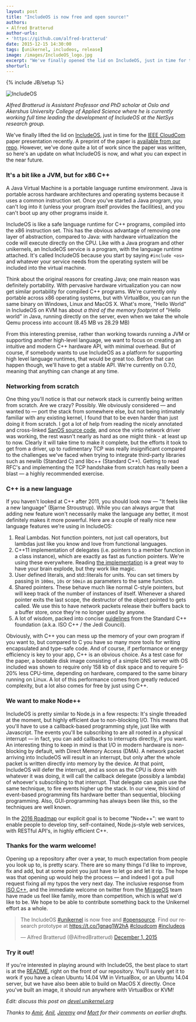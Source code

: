 ```yaml
---
layout: post
title: "IncludeOS is now free and open source!"
authors: 
- Alfred Bratterud
author-urls: 
- 'https://github.com/alfred-bratterud'
date: 2015-12-15 14:30:00
tags: [unikernel, includeos, release]
image: /images/IncludeOS_logo.jpg
excerpt: "We've finally opened the lid on IncludeOS, just in time for the IEEE CloudCom paper presentation recently. A preprint of the paper is available from our repo. However, we've done quite a lot of work since the paper was written, so here's an update on what IncludeOS is now, and what you can expect in the near future."
shorturl: 
---
```

{% include JB/setup %}

![IncludeOS]({{BASE_PATH}}/images/IncludeOS_logo.jpg)

*Alfred Bratterud is Assistant Professor and PhD scholar at Oslo and Akershus University College of Applied Science where he is currently working full time leading the development of IncludeOS at the NetSys research group.*

We've finally lifted the lid on [IncludeOS][], just in time for the
[IEEE CloudCom][] paper presentation recently. A preprint of the paper is
[available from our repo][paper]. However, we've done quite a lot of work
since the paper was written, so here's an update on what IncludeOS is now, and
what you can expect in the near future. 

### It's a bit like a JVM, but for x86 C++

A Java Virtual Machine is a portable language runtime environment. Java is
portable across hardware architectures and operating systems because it uses a
common instruction set. Once you've started a Java program, you can't log into
it (unless your program itself provides the facilities), and you can't boot up
any other programs inside it.

IncludeOS is like a safe language runtime for C++ programs, compiled into the
x86 instruction set. This has the obvious advantage of removing one layer of
abstraction, compared to Java: with hardware virtualization the code will
execute directly on the CPU. Like with a Java program and other unikernels, an
IncludeOS service is a program, with the language runtime attached. It's
called IncludeOS because you start by saying `#include <os>` and whatever your
service needs from the operating system will be included into the virtual
machine. 

Think about the original reasons for creating Java; one main reason was
definitely portability. With pervasive hardware virtualization you can now get
similar portability for compiled C++ programs. We're currently only portable
across x86 operating systems, but with VirtualBox, you can run the same binary
on Windows, Linux and MacOS X. What's more, "Hello World" in IncludeOS on KVM
has about *a third of the memory footprint* of "Hello world" in Java, running
directly on the server, even when we take the whole Qemu process into account
(8.45 MB vs 28.29 MB)

From this interesting premise, rather than working towards running a JVM or
supporting another high-level language, we want to focus on creating an
intuitive and modern C++ hardware API, with minimal overhead. But of course,
if somebody wants to use IncludeOS as a platform for supporting high level
language runtimes, that would be great too. Before that can happen though,
we'll have to get a stable API. We're currently on 0.7.0, meaning that
anything can change at any time.

### Networking from scratch

One thing you'll notice is that our network stack is currently being written
from scratch. Are we crazy? Possibly. We obviously considered — and wanted
to — port the stack from somewhere else, but not being intimately familiar
with any existing kernel, I found that to be even harder than just doing it
from scratch. I got a lot of help from reading the nicely annotated and
cross-linked [SanOS source code][], and once the virtio network driver was
working, the rest wasn't nearly as hard as one might think - at least up to
now. Clearly it will take time to make it complete, but the efforts it took to
get from a driver, up to rudimentary TCP was really insignificant compared to
the challenges we've faced when trying to integrate third-party libraries such
as newlib (Standard C) and libc++ (Standard C++). Getting to read RFC's and
implementing the TCP handshake from scratch has really been a blast — a highly
recommended exercise.

### C++ is a new language

If you haven't looked at C++ after 2011, you should look now — "It feels like
a new language" (Bjarne Stroustrup). While you can always argue that adding
new feature won't necessarily make the language any better, it most definitely
makes it more powerful. Here are a couple of really nice new language features
we're using in IncludeOS:

1. Real Lambdas. Not function pointers, not just call operators, but lambdas just like you know and love from functional languages.
2. C++11 implementation of delegates (i.e. pointers to a member function in a class instance), which are exactly as fast as function pointers. We're using these everywhere. Reading [the implementation][delegate-hpp] is a great way to have your brain explode, but they work like magic.
3. User defined literals, and std::literals for units. You can set timers by passing in `100ms`, `10s` or `50min` as parameters to the same function. 
4. Shared pointers. These behave much like normal C-style pointers, but will keep track of the number of instances of itself. Whenever a shared pointer exits the last scope, the destructor of the object pointed to gets called. We use this to have network packets release their buffers back to a buffer store, once they're no longer used by anyone.
5. A lot of wisdom, packed into concise [guidelines][cpp-guide] from the Standard C++ foundation (a.k.a. ISO C++ / the Jedi Council).

Obviously, with C++ you can mess up the memory of your own program if you want
to, but compared to C you have so many more tools for writing encapsulated and
type-safe code. And of course, if performance or energy efficiency is key to
your app, C++ is an obvious choice. As a test case for the paper, a bootable
disk image consisting of a simple DNS server with OS included was shown to
require only 158 kb of disk space and to require 5-20% less CPU-time,
depending on hardware, compared to the same binary running on Linux. A lot of
this performance comes from greatly reduced complexity, but a lot also comes
for free by just using C++.

### We want to make Node++

IncludeOS is pretty similar to Node.js in a few respects: It's single threaded
at the moment, but highly efficient due to non-blocking I/O. This means that
you'll have to use a callback-based programming style, just like with
Javascript. The events you'll be subscribing to are all rooted in a physical
interrupt — in fact, you can add callbacks to interrupts directly, if you want.
An interesting thing to keep in mind is that I/O in modern hardware is
non-blocking by default, with Direct Memory Access (DMA). A network packet
arriving into IncludeOS will result in an interrupt, but only after the whole
packet is written directly into memory by the device. At that point, IncludeOS
will defer the interrupt, and as soon as the CPU is done with whatever it was
doing, it will call the callback delegate (possibly a lambda) of whoever's
subscribing to that interrupt. That delegate can again use the same technique,
to fire events higher up the stack. In our view, this kind of event-based
programming fits hardware better than sequential, blocking programming. Also,
GUI-programming has always been like this, so the techniques are well known. 

In the [2016 Roadmap][] our explicit goal is to become "Node++": we want to
enable people to develop tiny, self-contained, Node.js-style web services,
with RESTful API's, in highly efficient C++.

### Thanks for the warm welcome!

Opening up a repository after over a year, to much expectation from people you
look up to, is pretty scary. There are so many things I'd like to improve, fix
and add, but at some point you just have to let go and let it rip. The hope
was that opening up would help the process — and indeed I got a pull request
fixing all my typos the very next day. The inclusive response from
[ISO C++][], and the immediate welcome on twitter from the [MirageOS][] team
have made us feel like family, more than competition, which is what we'd like
to be. We hope to be able to contribute something back to the Unikernel effort
as a whole.

<blockquote class="twitter-tweet" lang="en"><p lang="en" dir="ltr">The IncludeOS <a href="https://twitter.com/hashtag/unikernel?src=hash">#unikernel</a> is now free and <a href="https://twitter.com/hashtag/opensource?src=hash">#opensource</a>. Find our research prototype at <a href="https://t.co/1gnag1W2hA">https://t.co/1gnag1W2hA</a> <a href="https://twitter.com/hashtag/cloudcom?src=hash">#cloudcom</a> <a href="https://twitter.com/hashtag/includeos?src=hash">#includeos</a></p>&mdash; Alfred Bratterud (@AlfredBratterud) <a href="https://twitter.com/AlfredBratterud/status/671809686820143104">December 1, 2015</a></blockquote>
<script async src="//platform.twitter.com/widgets.js" charset="utf-8"></script>

### Try it out!

If you're interested in playing around with IncludeOS, the best place to start
is at the [README][], right on the front of our repository. You'll surely get
it to work if you have a clean Ubuntu 14.04 VM in VirtualBox, or an Ubuntu
14.04 server, but we have also been able to build on MacOS X directly. Once
you've built an image, it should run anywhere with VirtualBox or KVM!

*Edit: discuss this post on [devel.unikernel.org][discuss]*

[discuss]: http://devel.unikernel.org/t/includeos-is-now-free-and-open-source/23/1

*Thanks to [Amir][], [Anil][], [Jeremy][] and [Mort][] for their comments on earlier drafts.*

[IncludeOS]: http://www.includeos.org
[IEEE CloudCom]: http://2015.cloudcom.org/
[paper]: https://github.com/hioa-cs/IncludeOS/blob/master/doc/papers/IncludeOS_IEEE_CloudCom2015_PREPRINT.pdf
[SanOS source code]: http://www.jbox.dk/sanos/source/
[delegate-hpp]: https://github.com/hioa-cs/IncludeOS/blob/master/api/utility/delegate.hpp
[cpp-guide]: https://github.com/isocpp/CppCoreGuidelines
[2016 Roadmap]: https://github.com/hioa-cs/IncludeOS/wiki/Roadmap
[ISO C++]: https://isocpp.org/
[MirageOS]: https://mirage.io/
[README]: https://github.com/hioa-cs/IncludeOS/blob/master/README.md

[Amir]: https://twitter.com/amirmc
[Anil]: http://anil.recoil.org
[Jeremy]: https://github.com/yallop
[Mort]: http://mort.io
